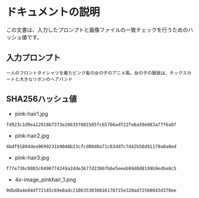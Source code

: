 # ドキュメントの説明
この文書は、入力したプロンプトと画像ファイルの一致チェックを行うためのハッシュ値です。

## 入力プロンプト
```
一人のフロントタイシャツを着たピンク髪の女の子のアニメ風。女の子の服装は、チックスカートと大きなリボンのヘアバンド
```
## SHA256ハッシュ値
- pink-hair1.jpg
```
fd923c1d9ea12918b7373e20635f601505fc65766adf22fe6a59e083a77f6a8f
```
- pink-hair2.jpg
```
4bdf91894dea9699231b9048b23cfcd00d0a71c63dd7c7d42b58d91179a0a0ed
```
- pink-hair3.jpg  
```
f77e736c0803c0490774249a2dde3677d2306fb6e5eeeb99d8d8199b9edbe8c5
```
- 4o-image_pinkhair_1.png  
```
9dbd8a4e04df72145c69e8adc2106353030816178715e320ad72560043d370ee
```
